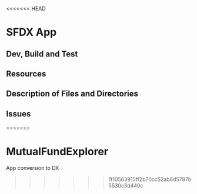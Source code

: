 <<<<<<< HEAD
# SFDX  App

## Dev, Build and Test


## Resources


## Description of Files and Directories


## Issues


=======
# MutualFundExplorer
App conversion to DX
>>>>>>> 1f10563915ff2b70cc52ab6d5787b5530c3d440c
